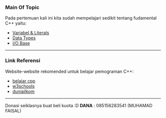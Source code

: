 ### Main Of Topic

Pada pertemuan kali ini kita sudah mempelajari sedikit tentang fudamental C++ yaitu:
- [Variabel & Literals][var-lit]
- [Data Types][data-type]
- [I/O Base][io-base]

<hr>

### Link Referensi

Website-website rekomended untuk belajar pemograman C++:
- [belajar cpp][bcpp]
- [w3schools][w3]
- [duniailkom][di]

<hr>

 Donasi seiklasnya buat beli kuota :D 
 <b>DANA</b> : 085156283541 (MUHAMAD FAISAL) 
 
[var-lit]: <https://www.programiz.com/cpp-programming/variables-literals>
[data-type]: <https://www.programiz.com/cpp-programming/data-types>
[io-base]: <https://www.programiz.com/cpp-programming/input-output>

[bcpp]: <https://www.belajarcpp.com/>
[w3]: <https://www.w3schools.com/CPP/default.asp>
[di]: <https://www.duniailkom.com/tutorial-belajar-bahasa-pemrograman-c-plus-plus-untuk-pemula/>
